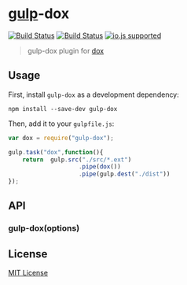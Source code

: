 
# [gulp](https://github.com/gulpjs/gulp)-dox  



[![Build Status](http://img.shields.io/travis/ayhankuru/gulp-dox.svg?style=flat-square)](https://travis-ci.org/ayhankuru/gulp-dox) [![Build Status](https://img.shields.io/david/ayhankuru/gulp-dox.svg?style=flat-square)](https://david-dm.org/ayhankuru/gulp-dox) [![io.js supported](https://img.shields.io/badge/io.js-supported-green.svg?style=flat-square)](https://iojs.org)

> gulp-dox plugin for [dox](https://github.com/visionmedia/dox)

## Usage

First, install `gulp-dox` as a development dependency:

```shell
npm install --save-dev gulp-dox
```

Then, add it to your `gulpfile.js`:

```javascript
var dox = require("gulp-dox");

gulp.task("dox",function(){
	return 	gulp.src("./src/*.ext")
					.pipe(dox())
					.pipe(gulp.dest("./dist"))
});
```

## API

### gulp-dox(options)




## License

[MIT License](http://en.wikipedia.org/wiki/MIT_License)

